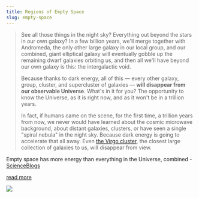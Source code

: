 ```yaml
---
title: Regions of Empty Space
slug: empty-space
---
```


> See all those things in the night sky? Everything out beyond the stars in our own galaxy? In a few billion years, we'll merge together with Andromeda, the only other large galaxy in our local group, and our combined, giant elliptical galaxy will eventually gobble up the remaining dwarf galaxies orbiting us, and then all we'll have beyond our own galaxy is this: the intergalactic void.
>
> Because thanks to dark energy, all of this — every other galaxy, group, cluster, and supercluster of galaxies — **will disappear from our observable Universe**. What's in it for you? The opportunity to know the Universe, as it is right now, and as it won't be in a trillion years.
>
> In fact, if humans came on the scene, for the first time, a trillion years from now, we never would have learned about the cosmic microwave background, about distant galaxies, clusters, or have seen a single "spiral nebula" in the night sky. Because dark energy is going to accelerate that all away. Even [the Virgo cluster](http://en.wikipedia.org/wiki/Virgo_Cluster), the closest large collection of galaxies to us, will disappear from view.

<attr>Empty space has more energy than everything in the Universe, combined - <a href="http://scienceblogs.com/startswithabang/2012/07/26/empty-space-has-more-energy-than-everything-in-the-universe-combined/">ScienceBlogs</a></attr>

<a href="http://scienceblogs.com/startswithabang/2012/07/26/empty-space-has-more-energy-than-everything-in-the-universe-combined/" class="next">read more</a>

<img src="/image/questions.png" class="shins">
